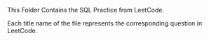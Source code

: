 This Folder Contains the SQL Practice from LeetCode.

Each title name of the file represents the corresponding question in LeetCode.
